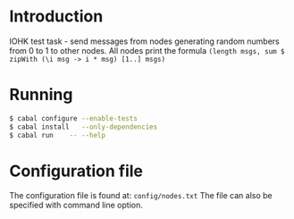 # Introduction

IOHK test task - send messages from nodes generating random numbers from 0 to 1 to other nodes. All nodes print the formula ```(length msgs, sum $ zipWith (\i msg -> i * msg) [1..] msgs)```  

# Running

```bash
$ cabal configure --enable-tests
$ cabal install   --only-dependencies
$ cabal run    -- --help
```

# Configuration file

The configuration file is found at: ```config/nodes.txt```
The file can also be specified with command line option.

